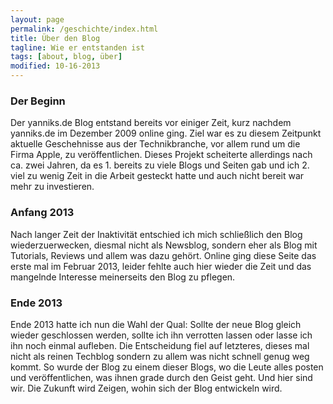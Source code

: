 ```yaml
---
layout: page
permalink: /geschichte/index.html
title: Über den Blog  
tagline: Wie er entstanden ist
tags: [about, blog, über]
modified: 10-16-2013
---
```


### Der Beginn
Der yanniks.de Blog entstand bereits vor einiger Zeit, kurz nachdem yanniks.de im Dezember 2009 online ging. Ziel war es zu diesem Zeitpunkt aktuelle Geschehnisse aus der Technikbranche, vor allem rund um die Firma Apple, zu veröffentlichen. Dieses Projekt scheiterte allerdings nach ca. zwei Jahren, da es 1. bereits zu viele Blogs und Seiten gab und ich 2. viel zu wenig Zeit in die Arbeit gesteckt hatte und auch nicht bereit war mehr zu investieren.

### Anfang 2013
Nach langer Zeit der Inaktivität entschied ich mich schließlich den Blog wiederzuerwecken, diesmal nicht als Newsblog, sondern eher als Blog mit Tutorials, Reviews und allem was dazu gehört. Online ging diese Seite das erste mal im Februar 2013, leider fehlte auch hier wieder die Zeit und das mangelnde Interesse meinerseits den Blog zu pflegen.

### Ende 2013
Ende 2013 hatte ich nun die Wahl der Qual: Sollte der neue Blog gleich wieder geschlossen werden, sollte ich ihn verrotten lassen oder lasse ich ihn noch einmal aufleben. Die Entscheidung fiel auf letzteres, dieses mal nicht als reinen Techblog sondern zu allem was nicht schnell genug weg kommt. So wurde der Blog zu einem dieser Blogs, wo die Leute alles posten und veröffentlichen, was ihnen grade durch den Geist geht. Und hier sind wir. Die Zukunft wird Zeigen, wohin sich der Blog entwickeln wird.

